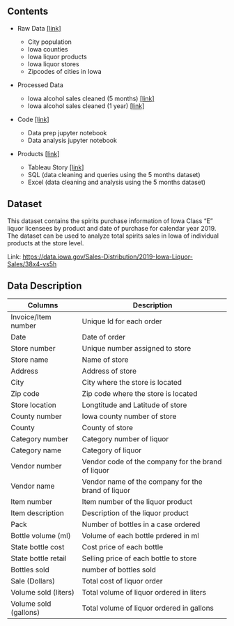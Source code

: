 ## Contents
- Raw Data [[link]](https://github.com/dyrk01/Kaggle_Projects/tree/master/Iowa%20Alcohol%20Sales/data/raw_data)
  - City population 
  - Iowa counties
  - Iowa liquor products
  - Iowa liquor stores
  - Zipcodes of cities in Iowa
 
- Processed Data
  - Iowa alcohol sales cleaned (5 months) [[link]](https://docs.google.com/spreadsheets/d/1oP9W6Q-4mrQzBHyZ6HWv5cncvtoouMFG/edit?usp=sharing&ouid=115633765262776346707&rtpof=true&sd=true)
  - Iowa alcohol sales cleaned (1 year) [[link]](https://drive.google.com/file/d/1IQq89SwXKdi22cW5x5uqf-wNZJfdIsTN/view?usp=sharing)
  
- Code [[link]](https://github.com/dyrk01/Kaggle_Projects/tree/master/Iowa%20Alcohol%20Sales/code)
  - Data prep jupyter notebook
  - Data analysis jupyter notebook

- Products [[link]](https://github.com/dyrk01/Kaggle_Projects/tree/master/Iowa%20Alcohol%20Sales/products)
  - Tableau Story [[link]](https://public.tableau.com/app/profile/dyrk/viz/IowaAlcoholsales/Story1)
  - SQL (data cleaning and queries using the 5 months dataset)
  - Excel (data cleaning and analysis using the 5 months dataset)

## Dataset
This dataset contains the spirits purchase information of Iowa Class “E” liquor licensees by product and date of purchase for calendar year 2019. The dataset can be used to analyze total spirits sales in Iowa of individual products at the store level.

Link: https://data.iowa.gov/Sales-Distribution/2019-Iowa-Liquor-Sales/38x4-vs5h

## Data Description
Columns | Description
--- | ---
Invoice/Item number | Unique Id for each order
Date | Date of order
Store number | Unique number assigned to store 
Store name | Name of store
Address | Address of store 
City | City where the store is located
Zip code | Zip code where the store is located 
Store location | Longtitude and Latitude of store
County number | Iowa county number of store 
County | County of store
Category number | Category number of liquor
Category name | Category of liquor
Vendor number |  Vendor code of the company for the brand of liquor 
Vendor name | Vendor name of the company for the brand of liquor
Item number | Item number of the liquor product  
Item description | Description of the liquor product  
Pack | Number of bottles in a case ordered 
Bottle volume (ml) | Volume of each bottle prdered in ml 
State bottle cost | Cost price of each bottle
State bottle retail | Selling price of each bottle to store
Bottles sold | number of bottles sold 
Sale (Dollars) | Total cost of liquor order
Volume sold (liters) | Total volume of liquor ordered in liters 
Volume sold (gallons) | Total volume of liquor ordered in gallons 


